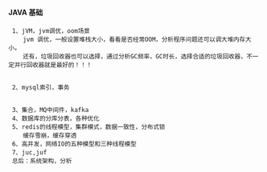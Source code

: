 #### JAVA 基础
     1、jVM，jvm调优，oom场景
        jvm 调优，一般设置堆栈大小，看看是否经常OOM，分析程序问题还可以调大堆内存大小。
        还有，垃圾回收器也可以选择，通过分析GC频率，GC时长，选择合适的垃圾回收器，不一定并行回收器就是最好的！！！


     2、mysql索引，事务


     3、集合，MQ中间件，kafka
     4、数据库的分库分表，各种优化
     5、redis的线程模型，集群模式，数据一致性，分布式锁
        缓存雪崩，缓存穿透
     6、高并发，网络IO的五种模型和三种线程模型
     7、juc,juf
     总后：系统架构，分析
